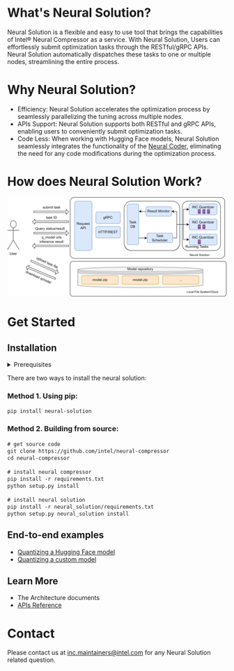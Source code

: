 # What's Neural Solution?

Neural Solution is a flexible and easy to use tool that brings the capabilities of Intel® Neural Compressor as a service. With Neural Solution, Users can effortlessly submit optimization tasks through the RESTful/gRPC APIs. Neural Solution automatically dispatches these tasks to one or multiple nodes, streamlining the entire process.

# Why Neural Solution?

- Efficiency: Neural Solution accelerates the optimization process by seamlessly parallelizing the tuning across multiple nodes.
- APIs Support: Neural Solution supports both RESTful and gRPC APIs, enabling users to conveniently submit optimization tasks.
- Code Less: When working with Hugging Face models, Neural Solution seamlessly integrates the functionality of the [Neural Coder](https://github.com/intel/neural-compressor/tree/master/neural_coder), eliminating the need for any code modifications during the optimization process.

# How does Neural Solution Work?
![NS-OaaS-Intro](./docs/source/imgs/NS-OaaS-Intro.png)

# Get Started
## Installation
<details>
  <summary>Prerequisites</summary>

- Install [Anaconda](https://docs.anaconda.com/free/anaconda/install/)
- Install [Open MPI](https://www.open-mpi.org/faq/?category=building#easy-build)
- Python 3.8 or later
</details>

There are two ways to install the neural solution:
### Method 1. Using pip:
```
pip install neural-solution
```

### Method 2. Building from source:
```shell
# get source code
git clone https://github.com/intel/neural-compressor
cd neural-compressor

# install neural compressor
pip install -r requirements.txt
python setup.py install

# install neural solution
pip install -r neural_solution/requirements.txt
python setup.py neural_solution install
```

## End-to-end examples
- [Quantizing a Hugging Face model](./examples/hf_models/README.md)
- [Quantizing a custom model](./examples/custom_models_optimized/tf_example1/README.md)
## Learn More
<!-- TODO more docs(Install details, API and so on...) -->

- The Architecture documents
- [APIs Reference](./docs/source/description_api.md)

# Contact

Please contact us at [inc.maintainers@intel.com](mailto:inc.maintainers@intel.com) for any Neural Solution related question.


